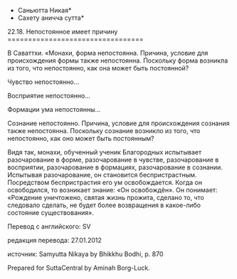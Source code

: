 * Саньютта Никая*
* Сахету аничча сутта*

22\.18\. Непостоянное имеет причину
\=\=\=\=\=\=\=\=\=\=\=\=\=\=\=\=\=\=\=\=\=\=\=\=\=\=\=\=\=\=\=\=\=

В Саваттхи\. «Монахи, форма непостоянна\. Причина, условие для происхождения формы также непостоянна\. Поскольку форма возникла из того, что непостоянно, как она может быть постоянной?

Чувство непостоянно…

Восприятие непостоянно…

Формации ума непостоянны…

Сознание непостоянно\. Причина, условие для происхождения сознания также непостоянна\. Поскольку сознание возникло из того, что непостоянно, как оно может быть постоянным?

Видя так, монахи, обученный ученик Благородных испытывает разочарование в форме, разочарование в чувстве, разочарование в восприятии, разочарование в формациях, разочарование в сознании\. Испытывая разочарование, он становится беспристрастным\. Посредством беспристрастия его ум освобождается\. Когда он освободился, то возникает знание: «Он освобождён»\. Он понимает: «Рождение уничтожено, святая жизнь прожита, сделано то, что следовало сделать, не будет более возвращения в какое\-либо состояние существования»\.

Перевод с английского: SV

редакция перевода: 27\.01\.2012

источник: Samyutta Nikaya by Bhikkhu Bodhi, p\. 870

Prepared for SuttaCentral by Aminah Borg\-Luck\.
